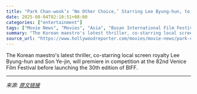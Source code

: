 ```yaml
---
title: "Park Chan-wook’s ‘No Other Choice,’ Starring Lee Byung-hun, to Open Busan Film Festival"
date: 2025-08-04T02:10:51+08:00
categories: ["entertainment"]
tags: ["Movie News", "Movies", "Asia", "Busan International Film Festival", "international", "park chan-wook"]
summary: "The Korean maestro's latest thriller, co-starring local screen royalty Lee Byung-hun and Son Ye-jin, will premiere in competition at the 82nd Venice Film Festival before launching the 30th edition of "
source_url: "https://www.hollywoodreporter.com/movies/movie-news/park-chan-wook-no-other-choice-lee-byung-hun-busan-film-festival-1236336573/"
---
```


The Korean maestro's latest thriller, co-starring local screen royalty Lee Byung-hun and Son Ye-jin, will premiere in competition at the 82nd Venice Film Festival before launching the 30th edition of BIFF.

---

*来源: [原文链接](https://www.hollywoodreporter.com/movies/movie-news/park-chan-wook-no-other-choice-lee-byung-hun-busan-film-festival-1236336573/)*
